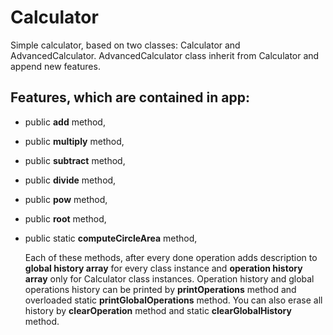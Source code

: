 # Calculator
Simple calculator, based on two classes: Calculator and AdvancedCalculator. AdvancedCalculator class 
inherit from Calculator and append new features.
## Features, which are contained in app: 
* public **add** method,
* public **multiply** method,
* public **subtract** method,
* public **divide** method,
* public **pow** method,
* public **root** method,
* public static **computeCircleArea** method,
	
	Each of these methods, after every done operation adds description to **global history array** for every class instance and **operation history array** only for Calculator class instances. Operation history and global operations history can be printed by **printOperations** method and overloaded static **printGlobalOperations** method. You can also erase all history by **clearOperation** method and static **clearGlobalHistory** method.
